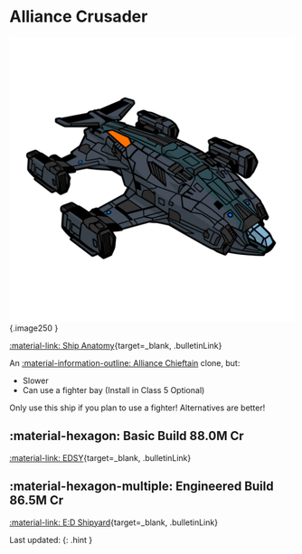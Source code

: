 # Alliance Crusader

![Ship Image](../assets/icons/alliance-crusader.svg){.image250 }

[:material-link: Ship Anatomy](https://siriuscorp.cc/edsa/?s=alliance-crusader){target=_blank, .bulletinLink}

An [:material-information-outline: Alliance Chieftain](./chieftain.md) clone, but:

- Slower
- Can use a fighter bay (Install in Class 5 Optional)

Only use this ship if you plan to use a fighter! Alternatives are better!

## :material-hexagon: Basic Build **88.0M Cr**

[:material-link: EDSY](https://edsy.org/#/L=HA00000H4C0S00,HgB00Hf500Hf500FBG00FBG00FBG00,DBw00DBw00DBw00CEg00,9on00AAA00APo00Ads00AtU00B8g00BLA00Bb600,15O0015O007go00,7Ue001rq0013q0022K0020m0020m0010i00,PvE_0Combat_0_D_0Basic){target=_blank, .bulletinLink}
<!-- [:material-link: Coriolis](){target=_blank, .bulletinLink} -->

## :material-hexagon-multiple: Engineered Build **86.5M Cr**

[:material-link: E:D Shipyard](https://edsy.org/#/L=HA00000H4C0SC0,HgBG0BM_W0Hf5G0BM_W0Hf5G0BI_W0KYiG07M_W0KYiG07M_W0KYiG07M_W0,DCYG09L_W0DCYG09L_W0DCYG09L_W0CEgG02G_W0,9onG05I_W0AAAG03I_W0APoG05I_W0AdsG05J_W0Aty00B8gG03L_W0BLeG05G_W0Bb600,7wv007wv007goG054_W0,7UeG09L_W01rq0013r0013r0012H0012H0010iG05I_W0,PvE_0Combat_0_D_0Full_0Engi){target=_blank, .bulletinLink}
<!-- [:material-link: Coriolis](){target=_blank, .bulletinLink} -->

Last updated: 
{: .hint }
